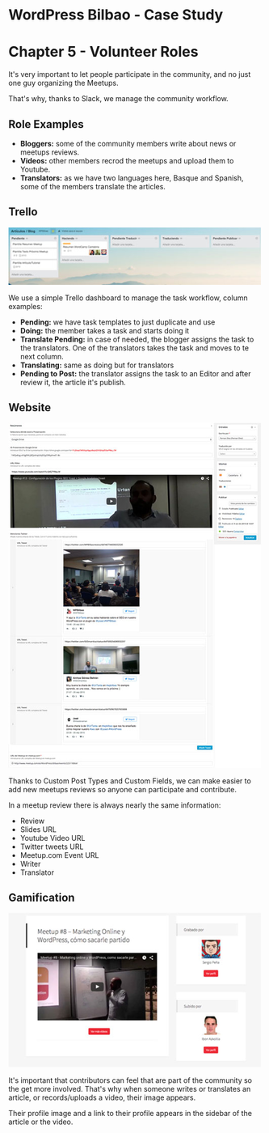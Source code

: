 # WordPress Bilbao - Case Study

# Chapter 5 - Volunteer Roles

It's very important to let people participate in the community, and no just one guy organizing the Meetups.

That's why, thanks to Slack, we manage the community workflow.

## Role Examples

* **Bloggers:** some of the community members write about news or meetups reviews.
* **Videos:** other members recrod the meetups and upload them to Youtube.
* **Translators:** as we have two languages here, Basque and Spanish, some of the members translate the articles.

## Trello

<img src="fig1.jpg" width="500">

We use a simple Trello dashboard to manage the task workflow, column examples:

* **Pending:** we have task templates to just duplicate and use
* **Doing:** the member takes a task and starts doing it
* **Translate Pending:** in case of needed, the blogger assigns the task to the translators. One of the translators takes the task and moves to te next column.
* **Translating:** same as doing but for translators
* **Pending to Post:** the translator assigns the task to an Editor and after review it, the article it's publish.

## Website

<img src="fig2.jpg" width="500">

Thanks to Custom Post Types and Custom Fields, we can make easier to add new meetups reviews so anyone can participate and contribute.

In a meetup review there is always nearly the same information:

* Review
* Slides URL
* Youtube Video URL
* Twitter tweets URL
* Meetup.com Event URL
* Writer
* Translator

## Gamification

<img src="fig3.jpg" width="500">

It's important that contributors can feel that are part of the community so the get more involved. That's why when someone writes or translates an article, or records/uploads a video, their image appears.

Their profile image and a link to their profile appears in the sidebar of the article or the video.

